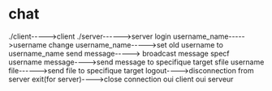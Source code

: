 # chat
./client----->client
./server------>server
login username_name----->username
change username_name----->set old username to username_name
send message-----> broadcast message
specf username message---->send message to specifique target
sfile username file------>send file to specifique target
logout---->disconnection from server
exit(for server)---->close connection
oui client oui serveur
